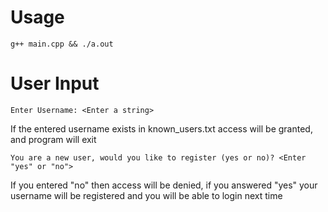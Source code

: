 # Usage
```
g++ main.cpp && ./a.out
```

# User Input
```
Enter Username: <Enter a string>
```
If the entered username exists in known_users.txt access will be granted, and program will exit
```
You are a new user, would you like to register (yes or no)? <Enter "yes" or "no">
```
If you entered "no" then access will be denied, if you answered "yes" your username will be registered and you will be able to login next time
